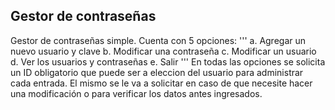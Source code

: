 ## Gestor de contraseñas
Gestor de contraseñas simple. Cuenta con 5 opciones:
'''
a. Agregar un nuevo usuario y clave
b. Modificar una contraseña
c. Modificar un usuario
d. Ver los usuarios y contraseñas
e. Salir
'''
En todas las opciones se solicita un ID obligatorio que puede ser a eleccion del usuario para administrar cada entrada.
El mismo se le va a solicitar en caso de que necesite hacer una modificación o para verificar los datos antes ingresados.

